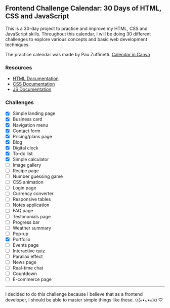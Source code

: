 ## Frontend Challenge Calendar: 30 Days of HTML, CSS and JavaScript

This is a 30-day project to practice and improve my HTML, CSS and JavaScript skills. Throughout this calendar, I will be doing 30 different challenges to explore various concepts and basic web development techniques. 

The practice calendar was made by Pau Zuffinetti. 
[Calendar in Canva](https://www.canva.com/design/DAGKB9Ndf7E/9DKa5mmAbDOkD-04pH-x7A/edit)

### Resources 

- [HTML Documentation](https://developer.mozilla.org/es/docs/Web/HTML)
- [CSS Documentation](https://developer.mozilla.org/es/docs/Web/CSS)
- [JS Documentation](https://developer.mozilla.org/es/docs/Web/JavaScript)

### Challenges 
- [x] Simple landing page
- [x] Business card
- [x] Navigation menu
- [x] Contact form
- [x] Pricing/plans page
- [x] Blog
- [x] Digital clock
- [x] To-do list
- [x] Simple calculator
- [ ] Image gallery
- [ ] Recipe page
- [ ] Number guessing game
- [ ] CSS animation
- [ ] Login page
- [ ] Currency converter
- [ ] Responsive tables
- [ ] Notes application
- [ ] FAQ page
- [ ] Testimonials page
- [ ] Progress bar
- [ ] Weather summary
- [ ] Pop-up
- [x] Portfolio
- [ ] Events page
- [ ] Interactive quiz
- [ ] Parallax effect
- [ ] News page
- [ ] Real-time chat
- [ ] Countdown
- [ ] E-commerce page

---
I decided to do this challenge because I believe that as a frontend developer, I should be able to master simple things like these.  ପ(๑•ᴗ•๑)ଓ ♡ 